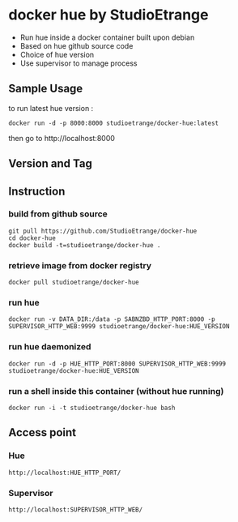 # docker hue by StudioEtrange

* Run hue inside a docker container built upon debian
* Based on hue github source code
* Choice of hue version
* Use supervisor to manage process


## Sample Usage

to run latest hue version :

	docker run -d -p 8000:8000 studioetrange/docker-hue:latest

then go to http://localhost:8000

## Version and Tag

## Instruction 

### build from github source

	git pull https://github.com/StudioEtrange/docker-hue
	cd docker-hue
	docker build -t=studioetrange/docker-hue .

### retrieve image from docker registry

	docker pull studioetrange/docker-hue

### run hue 

	docker run -v DATA_DIR:/data -p SABNZBD_HTTP_PORT:8000 -p SUPERVISOR_HTTP_WEB:9999 studioetrange/docker-hue:HUE_VERSION

### run hue daemonized

	docker run -d -p HUE_HTTP_PORT:8000 SUPERVISOR_HTTP_WEB:9999 studioetrange/docker-hue:HUE_VERSION


### run a shell inside this container (without hue running)

	docker run -i -t studioetrange/docker-hue bash

## Access point

### Hue

	http://localhost:HUE_HTTP_PORT/

### Supervisor

	http://localhost:SUPERVISOR_HTTP_WEB/
